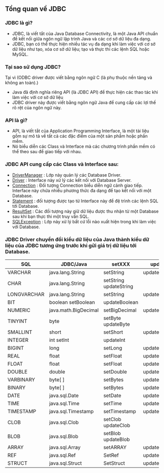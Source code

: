 
## Tổng quan về JDBC

### JDBC là gì?
- JDBC, là viết tắt của Java Database Connectivity, là một Java API chuẩn để kết nối giữa ngôn ngữ lập trình Java và các cơ sở dữ liệu đa dạng.
-  JDBC, bạn có thể thực hiện nhiều tác vụ đa dạng khi làm việc với cơ sở dữ liệu như tạo, xóa cơ sở dữ liệu; tạo và thực thi các lệnh SQL hoặc MySQL.


### Tại sao sử dụng JDBC?
Tại vì (ODBC driver được viết bằng ngôn ngữ C (là phụ thuộc nền tảng và không an toàn).)
- Java đã định nghĩa riêng API (là JDBC API) để thực hiện các thao tác khi làm việc với cơ sở dữ liệu
- JDBC driver này được viết bằng ngôn ngữ Java để cung cấp các lợi thế rõ rệt của ngôn ngữ này.



### API là gì?
- API, là viết tắt của Application Programming Interface, là một tài liệu gồm sự mô tả về tất cả các đặc điểm của một sản phẩm hoặc phần mềm.
- Nó biểu diễn các Class và Interface mà các chương trình phần mềm có thể theo sau để giao tiếp với nhau. 


### JDBC API cung cấp các Class và Interface sau:

- [DriverManager]() : Lớp này quản lý các Database Driver. 
- [Driver]() :  Interface này xử lý các kết nối với Database Server. 
- [Connection]() : Đối tượng Connection biểu diễn ngữ cảnh giao tiếp. Interface này chứa nhiều phương thức đa dạng để tạo kết nối với một Database.
- [Statement]() : đối tượng được tạo từ Interface này để đệ trình các lệnh SQL tới Database.
- [ResultSet]() : Các đối tượng này giữ dữ liệu được thu nhận từ một Database sau khi bạn thực thi một truy vấn SQL.
- [SQLException]() : Lớp này xử lý bất cứ lỗi nào xuất hiện trong khi làm việc với Database.




### JDBC Driver chuyển đổi kiểu dữ liệu của Java thành kiểu dữ liệu của JDBC tương ứng trước khi gửi giá trị dữ liệu tới Database.

| SQL         | 	JDBC/Java            | 	setXXX                      | 	updateXXX      |
|-------------|-----------------------|------------------------------|-------------------|
| VARCHAR     | 	java.lang.String     | 	setString                   | 	updateString     |
| CHAR        | 	java.lang.String     | 	setString	updateString      
| LONGVARCHAR | 	java.lang.String     | 	setString	                  | updateString      |
| BIT         | 	boolean	setBoolean   | 	updateBoolean               |
| NUMERIC     | 	java.math.BigDecimal | 	setBigDecimal               | 	updateBigDecimal |
| TINYINT     | 	byte                 | 	setByte	updateByte          |
| SMALLINT    | 	short                | 	setShort                    | 	updateShort      |
| INTEGER     | 	int	setInt           | 	updateInt                   |
| BIGINT      | 	long	                | setLong	                     | updateLong        |
| REAL        | 	float                | 	setFloat                    | 	updateFloat      |
| FLOAT       | 	float	               | setFloat                     | 	updateFloat      |
| DOUBLE      | double                | 	setDouble	                  | updateDouble      |
| VARBINARY   | 	byte[ ]	             | setBytes                     | 	updateBytes      |
| BINARY      | 	byte[ ]	             | setBytes                     | 	updateBytes      |
| DATE        | 	java.sql.Date        | 	setDate                     | 	updateDate       |
| TIME        | 	java.sql.Time	       | setTime                      | 	updateTime       |
| TIMESTAMP   | 	java.sql.Timestamp   | 	setTimestamp	               | updateTimestamp   |
| CLOB        | 	java.sql.Clob	       | setClob	updateClob           |
| BLOB        | 	java.sql.Blob        | 	setBlob	updateBlob          |
| ARRAY       | 	java.sql.Array	      | setARRAY	                    | updateARRAY       |
| REF         | 	java.sql.Ref	        | SetRef	                      | updateRef         |
| STRUCT      | 	java.sql.Struct      | 	SetStruct                   | 	updateStruct     |


















